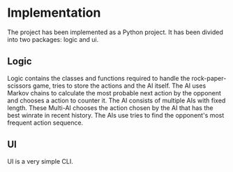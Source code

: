 # Implementation

The project has been implemented as a Python project. It has been divided into two packages: logic and ui.

## Logic

Logic contains the classes and functions required to handle the rock-paper-scissors game, tries to store the actions and the AI itself. The AI uses Markov chains to calculate the most probable next action by the opponent and chooses a action to counter it. The AI consists of multiple AIs with fixed length. These Multi-AI chooses the action chosen by the AI that has the best winrate in recent history. The AIs use tries to find the opponent's most frequent action sequence.

## UI

UI is a very simple CLI.